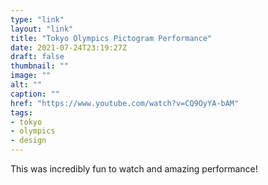 ```yaml
---
type: "link"
layout: "link"
title: "Tokyo Olympics Pictogram Performance"
date: 2021-07-24T23:19:27Z
draft: false
thumbnail: ""
image: ""
alt: ""
caption: ""
href: "https://www.youtube.com/watch?v=CQ9OyYA-bAM"
tags:
- tokyo
- olympics
- design
---
```


This was incredibly fun to watch and amazing performance!
